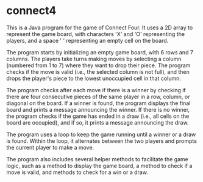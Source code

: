 # connect4

This is a Java program for the game of Connect Four. It uses a 2D array to represent the game board, with characters 'X' and 'O' representing the players, and a space ' ' representing an empty cell on the board.

The program starts by initializing an empty game board, with 6 rows and 7 columns. The players take turns making moves by selecting a column (numbered from 1 to 7) where they want to drop their piece. The program checks if the move is valid (i.e., the selected column is not full), and then drops the player's piece to the lowest unoccupied cell in that column.

The program checks after each move if there is a winner by checking if there are four consecutive pieces of the same player in a row, column, or diagonal on the board. If a winner is found, the program displays the final board and prints a message announcing the winner. If there is no winner, the program checks if the game has ended in a draw (i.e., all cells on the board are occupied), and if so, it prints a message announcing the draw.

The program uses a loop to keep the game running until a winner or a draw is found. Within the loop, it alternates between the two players and prompts the current player to make a move.

The program also includes several helper methods to facilitate the game logic, such as a method to display the game board, a method to check if a move is valid, and methods to check for a win or a draw.

